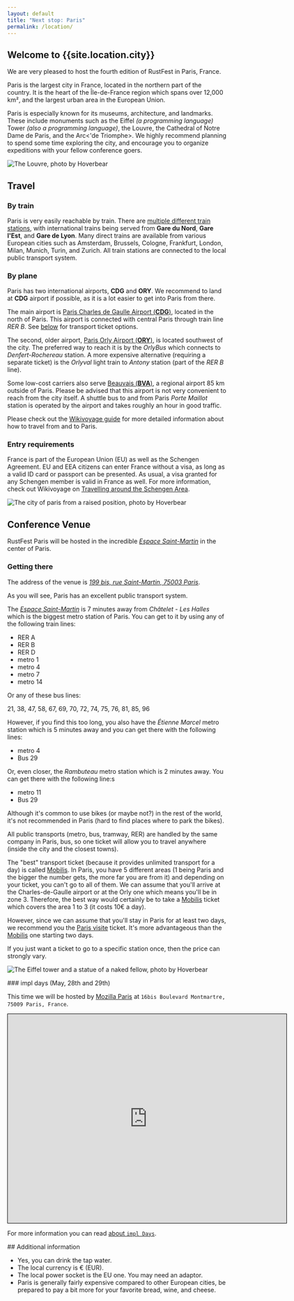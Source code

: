 ```yaml
---
layout: default
title: "Next stop: Paris"
permalink: /location/
---
```


<div class="backdrop" style="background: url(/assets/paris/the-city.jpg) 50% 40%; padding: 0; margin-bottom: 1em;">
  <div class="popout">
    <section>
      <h1>Welcome to {{site.location.city}}</h1>
      <p>We are very pleased to host the fourth edition of RustFest in Paris, France.</p>
    </section>
  </div>
</div>

<section>
<p>
Paris is the largest city in France, located in the northern part of the country. It is the heart of the Île-de-France region which spans over 12,000 km², and the largest urban area in the European Union. 
</p>

<p>
Paris is especially known for its museums, architecture, and landmarks. These include monuments such as the Eiffel <em>(a programming language)</em> Tower <em>(also a programming language)</em>, the Louvre, the Cathedral of Notre Dame de Paris, and the Arc<'de Triomphe>. We highly recommend planning to spend some time exploring the city, and encourage you to organize expeditions with your fellow conference goers.

</p>
</section>

<section class="img-grid">
    <img src="/assets/paris/louvre.jpg" alt="The Louvre, photo by Hoverbear">
</section>

<section markdown="1">

## Travel

### By train

Paris is very easily reachable by train. There are [multiple different train stations](https://en.wikipedia.org/wiki/List_of_railway_stations_in_Paris), with international trains being served from **Gare du Nord**, **Gare l'Est**, and **Gare de Lyon**. Many direct trains are available from various European cities such as Amsterdam, Brussels, Cologne, Frankfurt, London, Milan, Munich, Turin, and Zurich. All train stations are connected to the local public transport system.

### By plane

Paris has two international airports, **CDG** and **ORY**. We recommend to land at **CDG** airport if possible, as it is a lot easier to get into Paris from there.

The main airport is [Paris Charles de Gaulle Airport (**CDG**)](https://en.wikivoyage.org/wiki/Paris_Charles_de_Gaulle_Airport), located in the north of Paris. This airport is connected with central Paris through train line *RER B*. See [below](#getting-there) for transport ticket options.

The second, older airport, [Paris Orly Airport (**ORY**)](https://en.wikivoyage.org/wiki/Paris_Orly_Airport), is located southwest of the city. The preferred way to reach it is by the *OrlyBus* which connects to *Denfert-Rochereau* station. A more expensive alternative (requiring a separate ticket) is the *Orlyval* light train to *Antony* station (part of the *RER B* line).

Some low-cost carriers also serve [Beauvais (**BVA**)](https://www.aeroportparisbeauvais.com/en/passengers/), a regional airport 85 km outside of Paris. Please be advised that this airport is not very convenient to reach from the city itself. A shuttle bus to and from Paris *Porte Maillot* station is operated by the airport and takes roughly an hour in good traffic.

Please check out the [Wikivoyage guide](https://en.wikivoyage.org/wiki/Paris#Get_in) for more detailed information about how to travel from and to Paris.

### Entry requirements

France is part of the European Union (EU) as well as the Schengen Agreement. EU and EEA citizens can enter France without a visa, as long as a valid ID card or passport can be presented. As usual, a visa granted for any Schengen member is valid in France as well. For more information, check out Wikivoyage on [Travelling around the Schengen Area](https://en.m.wikivoyage.org/wiki/Travelling_around_the_Schengen_Area).

</section>

<section class="img-grid">
    <img src="/assets/paris/the-city.jpg" alt="The city of paris from a raised position, photo by Hoverbear">
</section>

<section markdown="1">

## Conference Venue

RustFest Paris will be hosted in the incredible [*Espace Saint-Martin*](http://espacesaintmartin.com/fr/contact/) in the center of Paris.

### Getting there

The address of the venue is *[199 bis, rue Saint-Martin, 75003 Paris](https://goo.gl/maps/pLzwNj7LxgP2)*.

As you will see, Paris has an excellent public transport system.

The [*Espace Saint-Martin*](http://espacesaintmartin.com/fr/contact/) is 7 minutes away from *Châtelet - Les Halles* which is the biggest metro station of Paris. You can get to it by using any of the following train lines:

 * RER A
 * RER B
 * RER D
 * metro 1
 * metro 4
 * metro 7
 * metro 14

Or any of these bus lines:

21, 38, 47, 58, 67, 69, 70, 72, 74, 75, 76, 81, 85, 96

However, if you find this too long, you also have the *Étienne Marcel* metro station which is 5 minutes away and you can get there with the following lines:

 * metro 4
 * Bus 29

Or, even closer, the *Rambuteau* metro station which is 2 minutes away. You can get there with the following line:s

 * metro 11
 * Bus 29

Although it's common to use bikes (or maybe not?) in the rest of the world, it's not recommended in Paris (hard to find places where to park the bikes).

All public transports (metro, bus, tramway, RER) are handled by the same company in Paris, bus, so one ticket will allow you to travel anywhere (inside the city and the closest towns).

The "best" transport ticket (because it provides unlimited transport for a day) is called [Mobilis](https://www.ratp.fr/titres-et-tarifs/mobilis). In Paris, you have 5 different areas (1 being Paris and the bigger the number gets, the more far you are from it) and depending on your ticket, you can't go to all of them. We can assume that you'll arrive at the Charles-de-Gaulle airport or at the Orly one which means you'll be in zone 3. Therefore, the best way would certainly be to take a [Mobilis](https://www.ratp.fr/titres-et-tarifs/mobilis) ticket which covers the area 1 to 3 (it costs 10€ a day).

However, since we can assume that you'll stay in Paris for at least two days, we recommend you the [Paris visite](https://www.ratp.fr/titres-et-tarifs/forfait-paris-visite) ticket. It's more advantageous than the [Mobilis](https://www.ratp.fr/titres-et-tarifs/mobilis) one starting two days.

If you just want a ticket to go to a specific station once, then the price can strongly vary.
</section>


<section class="img-grid">
    <img src="/assets/paris/eiffel.jpg" alt="The Eiffel tower and a statue of a naked fellow, photo by Hoverbear">
</section>

<a name="impl_days"></a>
<section markdown="1">
### impl days (May, 28th and 29th)

This time we will be hosted by [Mozilla Paris](https://wiki.mozilla.org/Paris) at `16bis Boulevard Montmartre, 75009 Paris, France`.
<iframe width="640" height="480" frameborder="0" scrolling="no" marginheight="0" marginwidth="0" src="https://www.openstreetmap.org/export/embed.html?bbox=2.3402649164199834%2C48.87043834993238%2C2.342174649238587%2C48.87350454058211&amp;layer=mapnik&amp;marker=48.871971468746175%2C2.3412197828292847" style="border: 1px solid black"></iframe>
</section>

For more information you can read [about `impl Days`](/about_impl_days/).

<section markdown="1">
## Additional information

<ul>
  <li>Yes, you can drink the tap water.</li>
  <li>The local currency is € (EUR).</li>
  <li>The local power socket is the EU one. You may need an adaptor.</li>
  <li>Paris is generally fairly expensive compared to other European cities, be prepared to pay a bit more for your favorite bread, wine, and cheese.</li>
</ul>
</section>
